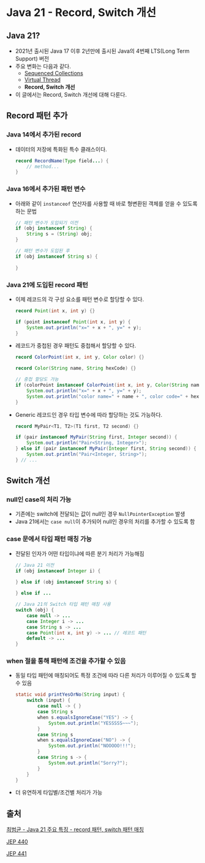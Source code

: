# Java 21 - Record, Switch 개선

## Java 21?

- 2021년 출시된 Java 17 이후 2년만에 출시된 Java의 4번째 LTS(Long Term Support) 버전
- 주요 변화는 다음과 같다.
    - [Sequenced Collections](./Java21_Sequenced_Collections.md)
    - [Virtual Thread](./Java21_Virtual_Thread.md)
    - **Record, Switch 개선**
- 이 글에서는 Record, Switch 개선에 대해 다룬다.

## Record 패턴 추가

### Java 14에서 추가된 record

- 데이터의 저장에 특화된 특수 클래스이다.
    
    ```java
    record RecordName(Type field...) {
    	// method...
    }
    ```
    

### Java 16에서 추가된 패턴 변수

- 아래와 같이 `instanceof` 연산자를 사용할 때 바로 형변환된 객체를 얻을 수 있도록 하는 문법
    
    ```java
    // 패턴 변수가 도입되기 이전
    if (obj instanceof String) {
    	String s = (String) obj;
    }
    
    // 패턴 변수가 도입된 후
    if (obj instanceof String s) {
    	
    }
    ```
    

### Java 21에 도입된 record 패턴

- 이제 레코드의 각 구성 요소를 패턴 변수로 할당할 수 있다.
    
    ```java
    record Point(int x, int y) {}
    
    if (point instanceof Point(int x, int y) {
    	System.out.println("x=" + x + ", y=" + y);
    }
    ```
    
- 레코드가 중첩된 경우 패턴도 중첩해서 할당할 수 있다.
    
    ```java
    record ColorPoint(int x, int y, Color color) {}
    
    record Color(String name, String hexCode) {}
    
    // 중첩 할당도 가능
    if (colorPoint instanceof ColorPoint(int x, int y, Color(String name, String hexCode)) {
    	System.out.println("x=" + x + ", y=" + y);
    	System.out.println("color name=" + name + ", color code=" + hexCode);
    }
    ```
    
- Generic 레코드인 경우 타입 변수에 따라 할당하는 것도 가능하다.
    
    ```java
    record MyPair<T1, T2>(T1 first, T2 second) {}
    
    if (pair instanceof MyPair(String first, Integer second)) {
    	System.out.println("Pair<String, Integer>");
    } else if (pair instanceof MyPair(Integer first, String second)) {
    	System.out.println("Pair<Integer, String>");
    } // ...
    ```
    

## Switch 개선

### null인 case의 처리 가능

- 기존에는 switch에 전달되는 값이 null인 경우 `NullPointerException` 발생
- Java 21에서는 `case null`이 추가되어 null인 경우의 처리를 추가할 수 있도록 함

### case 문에서 타입 패턴 매칭 가능

- 전달된 인자가 어떤 타입이냐에 따른 분기 처리가 가능해짐
    
    ```java
    // Java 21 이전
    if (obj instanceof Integer i) {
    	
    } else if (obj instanceof String s) {
    
    } else if ...
    
    // Java 21의 Switch 타입 패턴 매칭 사용
    switch (obj) {
    	case null -> ...
    	case Integer i -> ...
    	case String s -> ...
    	case Point(int x, int y) -> ... // 레코드 패턴
    	default -> ...
    }
    ```
    

### when 절을 통해 패턴에 조건을 추가할 수 있음

- 동일 타입 패턴에 매칭되어도 특정 조건에 따라 다른 처리가 이루어질 수 있도록 할 수 있음
    
    ```java
    static void printYesOrNo(String input) {
        switch (input) {
            case null -> { }
            case String s
            when s.equalsIgnoreCase("YES") -> {
                System.out.println("YESSSSS~~~");
            }
            case String s
            when s.equalsIgnoreCase("NO") -> {
                System.out.println("NOOOOO!!!");
            }
            case String s -> {
                System.out.println("Sorry?");
            }
        }
    }
    ```
    
- 더 유연하게 타입별/조건별 처리가 가능

## 출처

[최범균 - Java 21 주요 특징 - record 패턴, switch 패턴 매칭](https://youtu.be/8rVhPMEr2zQ)

[JEP 440](https://openjdk.org/jeps/440)

[JEP 441](https://openjdk.org/jeps/441)
